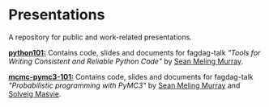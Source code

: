 # Presentations
A repository for public and work-related presentations.

[**python101:**](https://github.com/smu095/presentations/tree/master/python101) Contains code, slides and documents for fagdag-talk *"Tools for Writing Consistent and Reliable Python Code"* by [Sean Meling Murray](mailto:sean.murray@inmeta.no).

[**mcmc-pymc3-101:**](https://github.com/smu095/presentations/tree/master/mcmc-pymc3-101) Contains code, slides and documents for fagdag-talk *"Probabilistic programming with PyMC3"* by [Sean Meling Murray](mailto:sean.murray@inmeta.no) and [Solveig Masvie](mailto:solveig.masvie@inmeta.no). 


